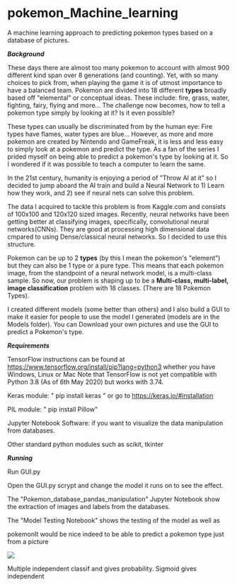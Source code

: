 # pokemon_Machine_learning
A machine learning approach to predicting pokemon types based on a database of pictures.

***Background***

These days there are almost too many pokemon to account with almost 900 different kind
span over 8 generations (and counting). Yet, with so many choices to pick from, when playing
the game it is of utmost importance to have a balanced team. Pokemon are divided into 18
different **types** broadly based off "elemental" or conceptual ideas. These include: fire, grass,
water, fighting, fairy, flying and more...
The challenge now becomes, how to tell a pokemon type simply by looking at it? Is it even possible?

These types can usually be discriminated from by the human eye: Fire types have flames,
water types are blue...
However, as more and more pokemon are created by Nintendo and GameFreak, it is less and less easy
to simply look at a pokemon and predict the type. As a fan of the series I prided myself on
being able to predict a pokemon's type by looking at it. So I wondered if it was possible to teach a
computer to learn the same.

In the 21st century, humanity is enjoying a period of "Throw AI at it" so I decided to jump aboard the AI train and
build a Neural Network to 1) Learn how they work, and 2) see if neural nets can solve this problem.

The data I acquired to tackle this problem is from Kaggle.com and consists of 100x100 and 120x120 sized images.
Recently, neural networks have been getting better at classifying images, specifically, convolutional neural
networks(CNNs). They are good at processing high dimensional data cmpared to using Dense/classical neural networks.
So I decided to use this structure.

Pokemon can be up to 2 **types** (by this I mean the pokemon's "element") but they can also be 1 type or a pure type.
This means that each pokemon image, from the standpoint of a neural network model, is a multi-class sample.
So now, our problem is shaping up to be a **Multi-class, multi-label, image classification** problem with 18 classes.
(There are 18 Pokemon Types).

I created different models (some better than others) and I also build a GUI to make it easier for people
to use the model I generated (models are in the Models folder).
You can Download your own pictures and use the GUI to predict a Pokemon's type.


***Requirements***

TensorFlow instructions can be found at https://www.tensorflow.org/install/pip?lang=python3 whether you have Windows, Linux or Mac
  Note that TensorFlow is not yet compatible with Python 3.8 (As of 6th May 2020) but works with 3.74.
  
Keras module: " pip install keras " or go to https://keras.io/#installation

PIL module: " pip install Pillow"

Jupyter Notebook Software: if you want to visualize the data manipulation from databases.

Other standard python modules such as scikit, tkinter

***Running***

Run GUI.py


Open the GUI.py scrypt and change the model it runs on to see the effect.

The "Pokemon_database_pandas_manipulation" Jupyter Notebook show the extraction of images and labels from the databases.

The "Model Testing Notebook" shows the testing of the model as well as

pokemonIt would be nice indeed to be able to predict a pokemon type just from a picture

![](In%20class%20Testing/charizard.jpg)

Multiple independent classif and gives probability. Sigmoid gives independent
